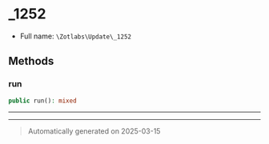 
# _1252





* Full name: `\Zotlabs\Update\_1252`




## Methods


### run



```php
public run(): mixed
```












***


***
> Automatically generated on 2025-03-15
